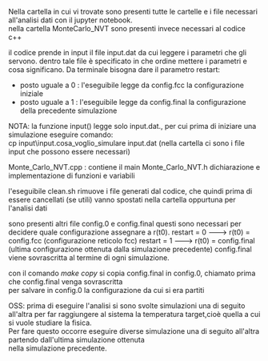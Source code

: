 Nella cartella in cui vi trovate sono presenti tutte le cartelle e i file necessari all'analisi dati con il jupyter notebook.  
nella cartella MonteCarlo\_NVT sono presenti invece necessari al codice c++

il codice prende in input il file input.dat da cui leggere i parametri che gli servono. 
dentro tale file è specificato in che ordine mettere i parametri e cosa significano.
Da terminale bisogna dare il parametro restart:  
- posto uguale a 0 : l'eseguibile legge da config.fcc la configurazione iniziale
- posto uguale a 1 : l'eseguibile legge da config.final la configurazione della precedente simulazione  

NOTA: la funzione input() legge solo input.dat., per cui prima di iniziare una simulazione eseguire comando:  
cp input\input.cosa\_voglio\_simulare input.dat (nella cartella ci sono i file input che possono essere necessari)

Monte\_Carlo\_NVT.cpp : contiene il main
Monte\_Carlo\_NVT.h dichiarazione e implementazione di funzioni e variabili

l'eseguibile clean.sh rimuove i file generati dal codice, 
che quindi prima di essere cancellati (se utili) vanno spostati nella cartella oppurtuna per l'analisi dati

sono presenti altri file config.0 e config.final
questi sono necessari per decidere quale configurazione assegnare a r(t0).
restart = 0 ---> r(t0) = config.fcc (configurazione reticolo fcc)
restart = 1 ---> r(t0) = config.final (ultima configurazione ottenuta dalla simulazione precedente)
config.final viene sovrascritta al termine di ogni simulazione.
 
con il comando *make copy* si copia config.final in config.0, chiamato prima che config.final venga sovrascritta  
per salvare in config.0 la configurazione da cui si era partiti

OSS: prima di eseguire l'analisi si sono svolte simulazioni una di seguito all'altra per far raggiungere
al sistema la temperatura target,cioè quella a cui si vuole studiare la fisica.   
Per fare questo occorre eseguire diverse simulazione una di seguito all'altra partendo dall'ultima simulazione ottenuta  
nella simulazione precedente.

